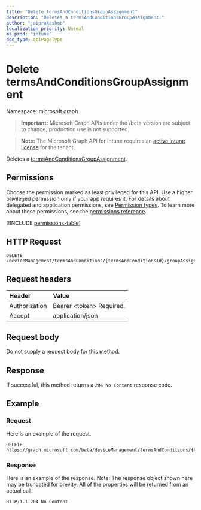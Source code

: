 ```yaml
---
title: "Delete termsAndConditionsGroupAssignment"
description: "Deletes a termsAndConditionsGroupAssignment."
author: "jaiprakashmb"
localization_priority: Normal
ms.prod: "intune"
doc_type: apiPageType
---
```


# Delete termsAndConditionsGroupAssignment

Namespace: microsoft.graph

> **Important:** Microsoft Graph APIs under the /beta version are subject to change; production use is not supported.

> **Note:** The Microsoft Graph API for Intune requires an [active Intune license](https://go.microsoft.com/fwlink/?linkid=839381) for the tenant.

Deletes a [termsAndConditionsGroupAssignment](../resources/intune-companyterms-termsandconditionsgroupassignment.md).

## Permissions
Choose the permission marked as least privileged for this API. Use a higher privileged permission only if your app requires it. For details about delegated and application permissions, see [Permission types](/graph/permissions-overview#permission-types). To learn more about these permissions, see the [permissions reference](/graph/permissions-reference).

<!-- { "blockType": "permissions", "name": "intune_companyterms_termsandconditionsgroupassignment_delete" } -->
[!INCLUDE [permissions-table](../includes/permissions/intune-companyterms-termsandconditionsgroupassignment-delete-permissions.md)]

## HTTP Request
<!-- {
  "blockType": "ignored"
}
-->
``` http
DELETE /deviceManagement/termsAndConditions/{termsAndConditionsId}/groupAssignments/{termsAndConditionsGroupAssignmentId}
```

## Request headers
|Header|Value|
|:---|:---|
|Authorization|Bearer &lt;token&gt; Required.|
|Accept|application/json|

## Request body
Do not supply a request body for this method.

## Response
If successful, this method returns a `204 No Content` response code.

## Example

### Request
Here is an example of the request.
``` http
DELETE https://graph.microsoft.com/beta/deviceManagement/termsAndConditions/{termsAndConditionsId}/groupAssignments/{termsAndConditionsGroupAssignmentId}
```

### Response
Here is an example of the response. Note: The response object shown here may be truncated for brevity. All of the properties will be returned from an actual call.
``` http
HTTP/1.1 204 No Content
```
